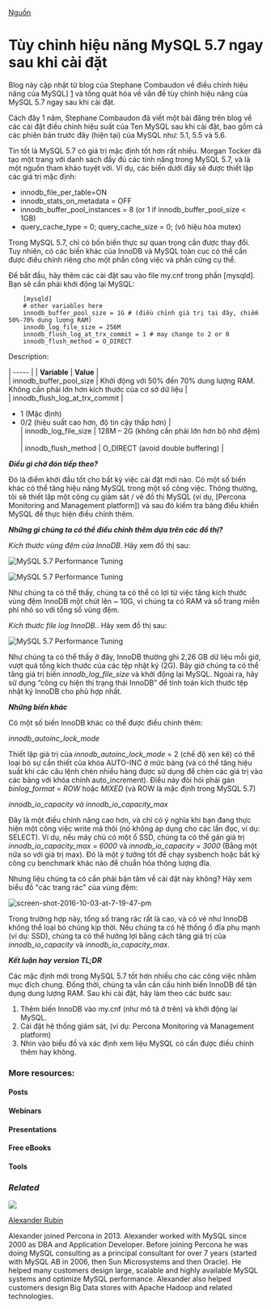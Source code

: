 
[Nguồn](https://www.percona.com/blog/2016/10/12/mysql-5-7-performance-tuning-immediately-after-installation/ "Permalink to MySQL 5.7 Performance Tuning Immediately After Installation")

# Tùy chỉnh hiệu năng MySQL 5.7 ngay sau khi cài đặt

Blog này cập nhật từ blog của Stephane Combaudon về điều chỉnh hiệu năng của MySQL] [1] và tổng quát hóa về vấn đề tùy chỉnh hiệu năng của MySQL 5.7 ngay sau khi cài đặt.

Cách đây 1 năm, Stephane Combaudon đã viết một bài đăng trên blog về các cài đặt điều chỉnh hiệu suất của Ten MySQL sau khi cài đặt, bao gồm cả các phiên bản trước đây (hiện tại) của MySQL như: 5.1, 5.5 và 5.6.

Tin tốt là MySQL 5.7 có giá trị mặc định tốt hơn rất nhiều. Morgan Tocker đã tạo một trang với danh sách đầy đủ các tính năng trong MySQL 5.7, và là một nguồn tham khảo tuyệt vời. Ví dụ, các biến dưới đây sẽ được thiết lập các giá trị mặc định: 

* innodb_file_per_table=ON
* innodb_stats_on_metadata = OFF
* innodb_buffer_pool_instances = 8 (or 1 if innodb_buffer_pool_size < 1GB)
* query_cache_type = 0; query_cache_size = 0; (vô hiệu hóa mutex)

Trong MySQL 5.7, chỉ có bốn biến thực sự quan trọng cần được thay đổi. Tuy nhiên, có các biến khác của InnoDB và MySQL toàn cục có thể cần được điều chỉnh riêng cho một phần công việc và phần cứng cụ thể.

Để bắt đầu, hãy thêm các cài đặt sau vào file my.cnf trong phần [mysqld]. Bạn sẽ cần phải khởi động lại MySQL:

```
    [mysqld]
    # other variables here
    innodb_buffer_pool_size = 1G # (điều chỉnh giá trị tại đây, chiếm 50%-70% dung lượng RAM)
    innodb_log_file_size = 256M
    innodb_flush_log_at_trx_commit = 1 # may change to 2 or 0
    innodb_flush_method = O_DIRECT
```
Description:

| ----- |
| **Variable** |  **Value** |  
| innodb_buffer_pool_size |  Khởi động với 50% đến 70% dung lượng RAM. Không cần phải lớn hơn kích thước của cơ sở dữ liệu |  
| innodb_flush_log_at_trx_commit | 

* 1   (Mặc định)
* 0/2 (hiệu suất cao hơn, độ tin cậy thấp hơn)
 |  
| innodb_log_file_size |  128M – 2G (không cần phải lớn hơn bộ nhớ đệm) |  
| innodb_flush_method |  O_DIRECT (avoid double buffering) | 

_**Điều gì chờ đón tiếp theo?**_

Đó là điểm khởi đầu tốt cho bất kỳ việc cài đặt mới nào. Có một số biến khác có thể tăng hiệu năng MySQL trong một số công việc. Thông thường, tôi sẽ thiết lập một công cụ giám sát / vẽ đồ thị MySQL (ví dụ, [Percona Monitoring and Management platform]) và sau đó kiểm tra bảng điều khiển MySQL để thực hiện điều chỉnh thêm.

_**Những gì chúng ta có thể điều chỉnh thêm dựa trên các đồ thị?**_

_Kích thước vùng đệm của InnoDB_. Hãy xem đồ thị sau:

![MySQL 5.7 Performance Tuning][4]

![MySQL 5.7 Performance Tuning][5]

Như chúng ta có thể thấy, chúng ta có thể có lợi từ việc tăng kích thước vùng đệm InnoDB một chút lên ~ 10G, vì chúng ta có RAM và số trang miễn phí nhỏ so với tổng số vùng đệm.

_Kích thước file log InnoDB._. Hãy xem đồ thị sau:

![MySQL 5.7 Performance Tuning][6]

Như chúng ta có thể thấy ở đây, InnoDB thường ghi 2,26 GB dữ liệu mỗi giờ, vượt quá tổng kích thước của các tệp nhật ký (2G). Bây giờ chúng ta có thể tăng giá trị biến _innodb_log_file_size_ và khởi động lại MySQL. Ngoài ra, hãy sử dụng “công cụ hiện thị trạng thái InnoDB” để tính toán kích thước tệp nhật ký InnoDB cho phù hợp nhất.

_**Những biến khác**_

Có một số biến InnoDB khác có thể được điều chỉnh thêm:

_innodb_autoinc_lock_mode_

Thiết lập giá trị của _innodb_autoinc_lock_mode_ = 2 (chế độ xen kẽ) có thể loại bỏ sự cần thiết của khóa AUTO-INC ở mức bảng (và có thể tăng hiệu suất khi các câu lệnh chèn nhiều hàng được sử dụng để chèn các giá trị vào các bảng với khóa chính auto_increment). Điều này đòi hỏi phải gán  _binlog_format_ = _ROW_ hoặc _MIXED_ (và ROW là mặc định trong MySQL 5.7)

_innodb_io_capacity _và_ innodb_io_capacity_max_

Đây là một điều chỉnh nâng cao hơn, và chỉ có ý nghĩa khi bạn đang thực hiện một công việc write mà thôi (nó không áp dụng cho các lần đọc, ví dụ: SELECT). Ví dụ, nếu máy chủ có một ổ SSD, chúng ta có thể gán giá trị _innodb_io_capacity_max_ = _6000_ và _innodb_io_capacity_ = _3000_ (Bằng một nữa so với giá trị max). Đó là một ý tưởng tốt để chạy sysbench hoặc bất kỳ công cụ benchmark khác nào để chuẩn hóa thông lượng đĩa.

Nhưng liệu chúng ta có cần phải bận tâm về cài đặt này không? Hãy xem biểu đồ "các trang rác" của vùng đệm:

![screen-shot-2016-10-03-at-7-19-47-pm][10]

Trong trường hợp này, tổng số trang rác rất là cao, và có vẻ như InnoDB không thể loại bỏ chúng kịp thời. Nếu chúng ta có hệ thống ổ đĩa phụ mạnh (ví dụ:  SSD), chúng ta có thể hưởng lợi bằng cách tăng giá trị của _innodb_io_capacity_ và _innodb_io_capacity_max_.

_**Kết luận hay version TL;DR**_

Các mặc định mới trong MySQL 5.7 tốt hơn nhiều cho các công việc nhằm mục đích chung. Đồng thời, chúng ta vẫn cần cấu hình biến InnoDB để tận dụng dung lượng RAM. Sau khi cài đặt, hãy làm theo các bước sau:

1. Thêm biến InnoDB vào my.cnf (như mô tả ở trên) và khởi động lại MySQL.
2. Cài đặt hệ thống giám sát, (ví dụ: Percona Monitoring và Management platform)
3. Nhìn vào biểu đồ và xác định xem liệu MySQL có cần được điều chỉnh thêm hay không.

### More resources:

#### Posts

#### Webinars

#### Presentations

#### Free eBooks

#### Tools

### _Related_

![][11]

[Alexander Rubin][12]

Alexander joined Percona in 2013. Alexander worked with MySQL since 2000 as DBA and Application Developer. Before joining Percona he was doing MySQL consulting as a principal consultant for over 7 years (started with MySQL AB in 2006, then Sun Microsystems and then Oracle). He helped many customers design large, scalable and highly available MySQL systems and optimize MySQL performance. Alexander also helped customers design Big Data stores with Apache Hadoop and related technologies.

[1]: https://www.percona.com/blog/2014/01/28/10-mysql-performance-tuning-settings-after-installation/
[2]: http://www.thecompletelistoffeatures.com/
[3]: http://pmmdemo.percona.com
[4]: https://www.percona.com/blog/wp-content/uploads/2016/10/Screen-Shot-2016-10-03-at-12.49.22-PM.png
[5]: https://www.percona.com/blog/wp-content/uploads/2016/10/Screen-Shot-2016-10-03-at-12.48.13-PM.png
[6]: https://www.percona.com/blog/wp-content/uploads/2016/10/Screen-Shot-2016-10-03-at-12.43.52-PM.png
[7]: https://www.percona.com/blog/2008/11/21/how-to-calculate-a-good-innodb-log-file-size/
[8]: http://dev.mysql.com/doc/refman/5.7/en/innodb-auto-increment-handling.html
[9]: http://dev.mysql.com/doc/refman/5.7/en/glossary.html#glos_dirty_page
[10]: https://www.percona.com/blog/wp-content/uploads/2016/10/Screen-Shot-2016-10-03-at-7.19.47-PM.png
[11]: https://secure.gravatar.com/avatar/79877aeedbd68531a30468cd771d5d07?s=84&d=mm&r=g
[12]: https://www.percona.com/blog/author/alexanderrubin/